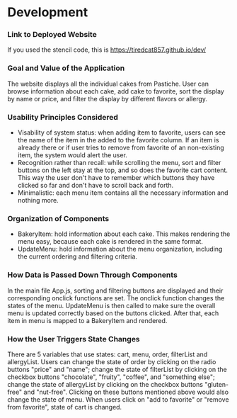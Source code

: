 # Development

### Link to Deployed Website
If you used the stencil code, this is https://tiredcat857.github.io/dev/

### Goal and Value of the Application
The website displays all the individual cakes from Pastiche. User can browse information about each cake, add cake to favorite, sort the display by name or price, and filter the display by different flavors or allergy.

### Usability Principles Considered
- Visability of system status: when adding item to favorite, users can see the name of the item in the added to the favorite column. If an item is already there or if user tries to remove from favorite of an non-existing item, the system would alert the user. 
- Recognition rather than recall: while scrolling the menu, sort and filter buttons on the left stay at the top, and so does the favorite cart content. This way the user don't have to remember which buttons they have clicked so far and don't have to scroll back and forth.
- Minimalistic: each menu item contains all the necessary information and nothing more.

### Organization of Components
- BakeryItem: hold information about each cake. This makes rendering the menu easy, because each cake is rendered in the same format.
- UpdateMenu: hold information about the menu organization, including the current ordering and filtering criteria.

### How Data is Passed Down Through Components
In the main file App.js, sorting and filtering buttons are displayed and their corresponding onclick functions are set. The onclick function changes the states of the menu. UpdateMenu is then called to make sure the overall menu is updated correctly based on the buttons clicked. After that, each item in menu is mapped to a BakeryItem and rendered.

### How the User Triggers State Changes
There are 5 variables that use states: cart, menu, order, filterList and allergyList. Users can change the state of order by clicking on the radio buttons "price" and "name"; change the state of filterList by clicking on the checkbox buttons "chocolate", "fruity", "coffee", and "something else"; change the state of allergyList by clicking on the checkbox buttons "gluten-free" and "nut-free". Clicking on these buttons mentioned above would also change the state of menu. When users click on "add to favorite" or "remove from favorite", state of cart is changed.

